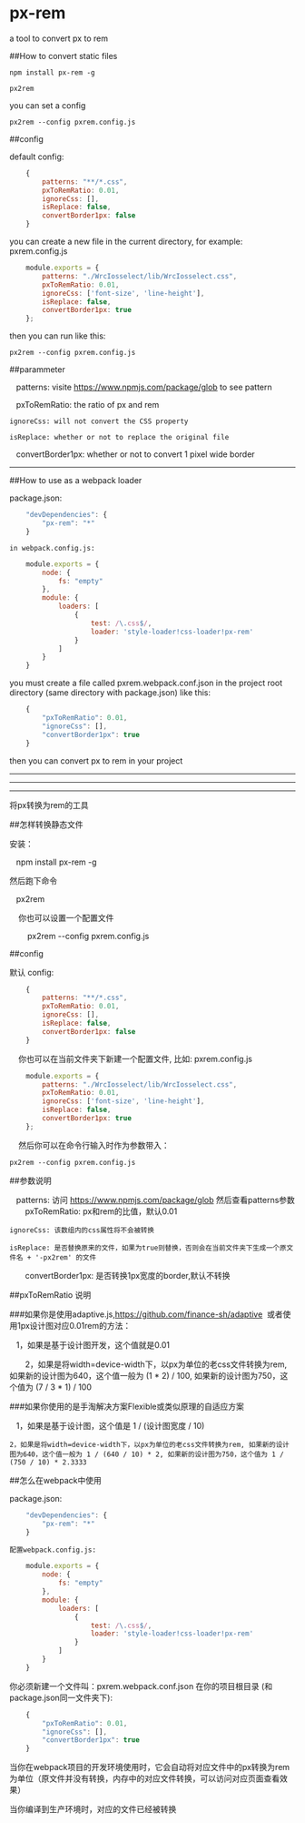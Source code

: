 # px-rem

a tool to convert px to rem

##How to convert static files

    npm install px-rem -g
    
    px2rem
    
you can set a config
    
    px2rem --config pxrem.config.js

    
##config

default config:

```javascript
    {
	    patterns: "**/*.css",
        pxToRemRatio: 0.01,
        ignoreCss: [],
        isReplace: false,
        convertBorder1px: false
    }
```
    
you can create a new file in the current directory, for example: pxrem.config.js
    
```javascript
    module.exports = {
	    patterns: "./WrcIosselect/lib/WrcIosselect.css",
        pxToRemRatio: 0.01,
        ignoreCss: ['font-size', 'line-height'],
        isReplace: false,
        convertBorder1px: true
    };
```
    
then you can run like this: 
    
    px2rem --config pxrem.config.js
    
##parammeter

    patterns: visite https://www.npmjs.com/package/glob to see pattern
    
    pxToRemRatio: the ratio of px and rem

    ignoreCss: will not convert the CSS property
    
    isReplace: whether or not to replace the original file
    
    convertBorder1px: whether or not to convert 1 pixel wide border
    
    
---------------------------------------------------------------------------------------------------------------

##How to use as a webpack loader

package.json:

```javascript
    "devDependencies": {
        "px-rem": "*"
    }
```

    in webpack.config.js:

```javascript
    module.exports = {
        node: {
            fs: "empty"
        },
        module: {
            loaders: [
                {
                    test: /\.css$/,
                    loader: 'style-loader!css-loader!px-rem'
                }
            ]
        }
    }
```

you must create a file called pxrem.webpack.conf.json in the project root directory (same directory with package.json) like this:

```javascript
    {
        "pxToRemRatio": 0.01,
        "ignoreCss": [],
        "convertBorder1px": true
    }
```

then you can convert px to rem in your project


-------------------------------------------------------------------------------------------------------------------------------

-------------------------------------------------------------------------------------------------------------------------------

-------------------------------------------------------------------------------------------------------------------------------



将px转换为rem的工具

##怎样转换静态文件
    
安装：
    
    npm install px-rem -g
    
然后跑下命令
    
    px2rem
    
    
你也可以设置一个配置文件

    
    
    px2rem --config pxrem.config.js
    
##config

默认 config:

```javascript
    {
	    patterns: "**/*.css",
        pxToRemRatio: 0.01,
        ignoreCss: [],
        isReplace: false,
        convertBorder1px: false
    }
```
    
你也可以在当前文件夹下新建一个配置文件, 比如: pxrem.config.js
    
```javascript
    module.exports = {
	    patterns: "./WrcIosselect/lib/WrcIosselect.css",
        pxToRemRatio: 0.01,
        ignoreCss: ['font-size', 'line-height'],
        isReplace: false,
        convertBorder1px: true
    };
```
    
然后你可以在命令行输入时作为参数带入： 
    
    px2rem --config pxrem.config.js
    
##参数说明

    patterns: 访问 https://www.npmjs.com/package/glob 然后查看patterns参数
    
    pxToRemRatio: px和rem的比值，默认0.01

    ignoreCss: 该数组内的css属性将不会被转换
    
    isReplace: 是否替换原来的文件，如果为true则替换，否则会在当前文件夹下生成一个原文件名 + '-px2rem' 的文件
    
    convertBorder1px: 是否转换1px宽度的border,默认不转换
    
##pxToRemRatio 说明
    
###如果你是使用adaptive.js,https://github.com/finance-sh/adaptive  或者使用1px设计图对应0.01rem的方法：

    
    1，如果是基于设计图开发，这个值就是0.01 
    
    
    2，如果是将width=device-width下，以px为单位的老css文件转换为rem, 如果新的设计图为640，这个值一般为 (1 * 2) / 100, 如果新的设计图为750，这个值为 (7 / 3 * 1) / 100
    
    
###如果你使用的是手淘解决方案Flexible或类似原理的自适应方案


    1，如果是基于设计图，这个值是 1 / (设计图宽度 / 10)
    
    
    2，如果是将width=device-width下，以px为单位的老css文件转换为rem, 如果新的设计图为640，这个值一般为 1 / (640 / 10) * 2, 如果新的设计图为750，这个值为 1 / (750 / 10) * 2.3333


##怎么在webpack中使用

package.json:

```javascript
    "devDependencies": {
        "px-rem": "*"
    }
```

    配置webpack.config.js:

```javascript
    module.exports = {
        node: {
            fs: "empty"
        },
        module: {
            loaders: [
                {
                    test: /\.css$/,
                    loader: 'style-loader!css-loader!px-rem'
                }
            ]
        }
    }
```

你必须新建一个文件叫：pxrem.webpack.conf.json 在你的项目根目录 (和package.json同一文件夹下):

```javascript
    {
        "pxToRemRatio": 0.01,
        "ignoreCss": [],
        "convertBorder1px": true
    }
```

当你在webpack项目的开发环境使用时，它会自动将对应文件中的px转换为rem为单位（原文件并没有转换，内存中的对应文件转换，可以访问对应页面查看效果）

当你编译到生产环境时，对应的文件已经被转换
    
    
    
    
